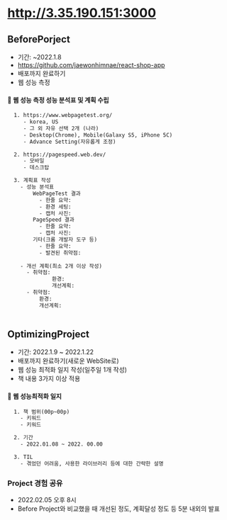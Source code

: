 # http://3.35.190.151:3000

## BeforePorject
- 기간: ~2022.1.8
- https://github.com/jaewonhimnae/react-shop-app
- 배포까지 완료하기
- 웹 성능 측정

#### 📑 웹 성능 측정 성능 분석표 및 계획 수립
```html
  1. https://www.webpagetest.org/
     - korea, US
     - 그 외 자유 선택 2개 (나라)
     - Desktop(Chrome), Mobile(Galaxy S5, iPhone 5C)
     - Advance Setting(자유롭게 조정)

  2. https://pagespeed.web.dev/
     - 모바일
     - 데스크탑

  3. 계획표 작성
    - 성능 분석표
        WebPageTest 결과
          - 한줄 요약:
          - 환경 세팅:
          - 캡처 사진:
        PageSpeed 결과
          - 한줄 요약:
          - 캡처 사진:
        기타(크롬 개발자 도구 등)
          - 한줄 요약:
          - 발견된 취약점:
        
    - 개선 계획(최소 2개 이상 작성)
      - 취약점:
              환경: 
              개선계획: 
      - 취약점:
          환경:
          개선계획:
        
```


## OptimizingProject
- 기간: 2022.1.9 ~ 2022.1.22
- 배포까지 완료하기(새로운 WebSite로)
- 웹 성능 최적화 일지 작성(일주일 1개 작성)
- 책 내용 3가지 이상 적용


#### 📑 웹 성능최적화 일지
```html
  1. 책 범위(00p~00p)
    - 키워드
    - 키워드

  2. 기간
    - 2022.01.08 ~ 2022. 00.00

  3. TIL
    - 겪었던 어려움, 사용한 라이브러리 등에 대한 간략한 설명
```


### Project 경험 공유
- 2022.02.05 오후 8시
- Before Project와 비교했을 때 개선된 정도, 계획달성 정도 등 5분 내외의 발표
